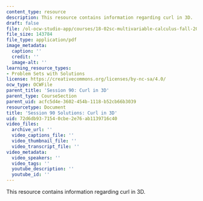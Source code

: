 ```yaml
---
content_type: resource
description: This resource contains information regarding curl in 3D.
draft: false
file: /ol-ocw-studio-app/courses/18-02sc-multivariable-calculus-fall-2010/72d6db9371540cbe2e76ab1139716c40_MIT18_02SC_pb_90_comb.pdf
file_size: 143784
file_type: application/pdf
image_metadata:
  caption: ''
  credit: ''
  image-alt: ''
learning_resource_types:
- Problem Sets with Solutions
license: https://creativecommons.org/licenses/by-nc-sa/4.0/
ocw_type: OCWFile
parent_title: 'Session 90: Curl in 3D'
parent_type: CourseSection
parent_uid: acfc5d4e-3602-454b-1118-b52cb66b3039
resourcetype: Document
title: 'Session 90 Solutions: Curl in 3D'
uid: 72d6db93-7154-0cbe-2e76-ab1139716c40
video_files:
  archive_url: ''
  video_captions_file: ''
  video_thumbnail_file: ''
  video_transcript_file: ''
video_metadata:
  video_speakers: ''
  video_tags: ''
  youtube_description: ''
  youtube_id: ''
---
```

This resource contains information regarding curl in 3D.